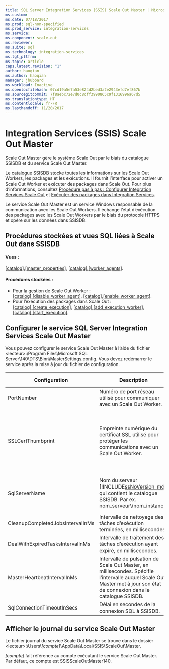 ```yaml
---
title: SQL Server Integration Services (SSIS) Scale Out Master | Microsoft Docs
ms.custom: 
ms.date: 07/18/2017
ms.prod: sql-non-specified
ms.prod_service: integration-services
ms.service: 
ms.component: scale-out
ms.reviewer: 
ms.suite: sql
ms.technology: integration-services
ms.tgt_pltfrm: 
ms.topic: article
caps.latest.revision: "1"
author: haoqian
ms.author: haoqian
manager: jhubbard
ms.workload: Inactive
ms.openlocfilehash: 07cd19a5e7a53e824d2bed3a2e2943efd7ef867b
ms.sourcegitcommit: 7f8aebc72e7d0c8cff3990865c9f1316996a67d5
ms.translationtype: HT
ms.contentlocale: fr-FR
ms.lasthandoff: 11/20/2017
---
```

# <a name="integration-services-ssis-scale-out-master"></a>Integration Services (SSIS) Scale Out Master
Scale Out Master gère le système Scale Out par le biais du catalogue SSISDB et du service Scale Out Master. 

Le catalogue SSISDB stocke toutes les informations sur les Scale Out Workers, les packages et les exécutions. Il fournit l’interface pour activer un Scale Out Worker et exécuter des packages dans Scale Out. Pour plus d’informations, consultez [Procédure pas à pas : Configurer Integration Services Scale Out](walkthrough-set-up-integration-services-scale-out.md) et [Exécuter des packages dans Integration Services](run-packages-in-integration-services-ssis-scale-out.md).

Le service Scale Out Master est un service Windows responsable de la communication avec les Scale Out Workers. Il échange l’état d’exécution des packages avec les Scale Out Workers par le biais du protocole HTTPS et opère sur les données dans SSISDB. 

## <a name="scale-out-related-sql-views-and-stored-procedures-in-ssisdb"></a>Procédures stockées et vues SQL liées à Scale Out dans SSISDB

#### <a name="views"></a>Vues :
[[catalog].[master_properties]](../../integration-services/system-views/catalog-master-properties-ssisdb-database.md), [[catalog].[worker_agents]](../../integration-services/system-views/catalog-worker-agents-ssisdb-database.md).

#### <a name="stored-procedures"></a>Procédures stockées :

- Pour la gestion de Scale Out Worker :  
 [[catalog].[disable_worker_agent]](../../integration-services/system-stored-procedures/catalog-disable-worker-agent-ssisdb-database.md), [[catalog].[enable_worker_agent]](../../integration-services/system-stored-procedures/catalog-enable-worker-agent-ssisdb-database.md).
- Pour l’exécution des packages dans Scale Out :   
[[catalog].[create_execution]](../../integration-services/system-stored-procedures/catalog-create-execution-ssisdb-database.md), [[catalog].[add_execution_worker]](../../integration-services/system-stored-procedures/catalog-add-execution-worker-ssisdb-database.md), [[catalog].[start_execution]](../../integration-services/system-stored-procedures/catalog-start-execution-ssisdb-database.md).   

## <a name="configure-sql-server-integration-services-scale-out-master-service"></a>Configurer le service SQL Server Integration Services Scale Out Master
Vous pouvez configurer le service Scale Out Master à l’aide du fichier \<lecteur\>:\Program Files\Microsoft SQL Server\140\DTS\Binn\MasterSettings.config. Vous devez redémarrer le service après la mise à jour du fichier de configuration.


Configuration  |Description  |Valeur par défaut  
---------|---------|---------
PortNumber|Numéro de port réseau utilisé pour communiquer avec un Scale Out Worker.|8391         
SSLCertThumbprint|Empreinte numérique du certificat SSL utilisé pour protéger les communications avec un Scale Out Worker.|Empreinte numérique du certificat SSL spécifié pendant l’installation de Scale Out Master.         
SqlServerName|Nom du serveur [!INCLUDE[ssNoVersion_md](../../includes/ssnoversion-md.md)] qui contient le catalogue SSISDB. Par ex. nom_serveur\\\\nom_instance.|Nom du serveur SQL Server installé avec Scale Out Master.         
CleanupCompletedJobsIntervalInMs|Intervalle de nettoyage des tâches d’exécution terminées, en millisecondes.|43200000         
DealWithExpiredTasksIntervalInMs|Intervalle de traitement des tâches d’exécution ayant expiré, en millisecondes.|300000
MasterHeartbeatIntervalInMs|Intervalle de pulsation de Scale Out Master, en millisecondes. Spécifie l’intervalle auquel Scale Out Master met à jour son état de connexion dans le catalogue SSISDB.|30 000
SqlConnectionTimeoutInSecs|Délai en secondes de la connexion SQL à SSISDB.|15        

## <a name="view-scale-out-master-service-log"></a>Afficher le journal du service Scale Out Master
Le fichier journal du service Scale Out Master se trouve dans le dossier \<lecteur\>:\Users\\*[compte]*\AppData\Local\SSIS\ScaleOut\Master. 

*[compte]* fait référence au compte exécutant le service Scale Out Master. Par défaut, ce compte est SSISScaleOutMaster140.

